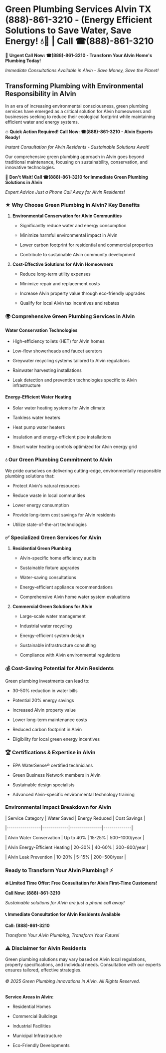# Green Plumbing Services Alvin TX (888)-861-3210 - (Energy Efficient Solutions to Save Water, Save Energy! 💧🌿 | Call ☎(888)-861-3210

🚨 **Urgent Call Now: ☎(888)-861-3210 - Transform Your Alvin Home's Plumbing Today!**
*Immediate Consultations Available in Alvin - Save Money, Save the Planet!*

## Transforming Plumbing with Environmental Responsibility in Alvin

In an era of increasing environmental consciousness, green plumbing services have emerged as a critical solution for Alvin homeowners and businesses seeking to reduce their ecological footprint while maintaining efficient water and energy systems. 

🔥 **Quick Action Required! Call Now: ☎(888)-861-3210 - Alvin Experts Ready!**
*Instant Consultation for Alvin Residents - Sustainable Solutions Await!*

Our comprehensive green plumbing approach in Alvin goes beyond traditional maintenance, focusing on sustainability, conservation, and innovative technologies.

🚨 **Don't Wait! Call ☎(888)-861-3210 for Immediate Green Plumbing Solutions in Alvin**
*Expert Advice Just a Phone Call Away for Alvin Residents!*

### ★ Why Choose Green Plumbing in Alvin? Key Benefits

1. **Environmental Conservation for Alvin Communities** 
   - Significantly reduce water and energy consumption
   - Minimize harmful environmental impact in Alvin
   - Lower carbon footprint for residential and commercial properties
   - Contribute to sustainable Alvin community development

2. **Cost-Effective Solutions for Alvin Homeowners** 
   - Reduce long-term utility expenses
   - Minimize repair and replacement costs
   - Increase Alvin property value through eco-friendly upgrades
   - Qualify for local Alvin tax incentives and rebates

### 🌍 Comprehensive Green Plumbing Services in Alvin

#### Water Conservation Technologies
- High-efficiency toilets (HET) for Alvin homes
- Low-flow showerheads and faucet aerators
- Greywater recycling systems tailored to Alvin regulations
- Rainwater harvesting installations
- Leak detection and prevention technologies specific to Alvin infrastructure

#### Energy-Efficient Water Heating
- Solar water heating systems for Alvin climate
- Tankless water heaters
- Heat pump water heaters
- Insulation and energy-efficient pipe installations
- Smart water heating controls optimized for Alvin energy grid

### 💧 Our Green Plumbing Commitment to Alvin

We pride ourselves on delivering cutting-edge, environmentally responsible plumbing solutions that:
- Protect Alvin's natural resources
- Reduce waste in local communities
- Lower energy consumption
- Provide long-term cost savings for Alvin residents
- Utilize state-of-the-art technologies

### ✅ Specialized Green Services for Alvin

1. **Residential Green Plumbing**
   - Alvin-specific home efficiency audits
   - Sustainable fixture upgrades
   - Water-saving consultations
   - Energy-efficient appliance recommendations
   - Comprehensive Alvin home water system evaluations

2. **Commercial Green Solutions for Alvin**
   - Large-scale water management
   - Industrial water recycling
   - Energy-efficient system design
   - Sustainable infrastructure consulting
   - Compliance with Alvin environmental regulations

### 💰 Cost-Saving Potential for Alvin Residents

Green plumbing investments can lead to:
- 30-50% reduction in water bills
- Potential 20% energy savings
- Increased Alvin property value
- Lower long-term maintenance costs
- Reduced carbon footprint in Alvin
- Eligibility for local green energy incentives

### 🏆 Certifications & Expertise in Alvin

- EPA WaterSense® certified technicians
- Green Business Network members in Alvin
- Sustainable design specialists
- Advanced Alvin-specific environmental technology training

### Environmental Impact Breakdown for Alvin

| Service Category | Water Saved | Energy Reduced | Cost Savings |
|-----------------|-------------|----------------|--------------|
| Alvin Water Conservation | Up to 40% | 15-25% | $500-$1000/year |
| Alvin Energy-Efficient Heating | 20-30% | 40-60% | $300-$800/year |
| Alvin Leak Prevention | 10-20% | 5-15% | $200-$500/year |

### Ready to Transform Your Alvin Plumbing? ⚡

**🔥 Limited Time Offer: Free Consultation for Alvin First-Time Customers!**

**Call Now: (888)-861-3210**
*Sustainable solutions for Alvin are just a phone call away!*

#### 📞 Immediate Consultation for Alvin Residents Available

**Call: (888)-861-3210**
*Transform Your Alvin Plumbing, Transform Your Future!*

### ⚠️ Disclaimer for Alvin Residents

Green plumbing solutions may vary based on Alvin local regulations, property specifications, and individual needs. Consultation with our experts ensures tailored, effective strategies.

###### © 2025 Green Plumbing Innovations in Alvin. All Rights Reserved.

**Service Areas in Alvin:** 
- Residential Homes
- Commercial Buildings
- Industrial Facilities
- Municipal Infrastructure
- Eco-Friendly Developments